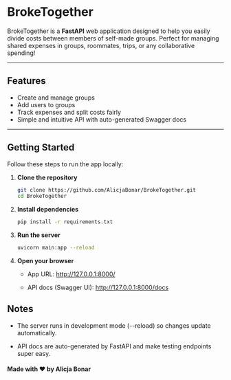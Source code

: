# BrokeTogether 

BrokeTogether is a **FastAPI** web application designed to help you easily divide costs between members of self-made groups. Perfect for managing shared expenses in groups, roommates, trips, or any collaborative spending!

---

## Features

- Create and manage groups  
- Add users to groups  
- Track expenses and split costs fairly  
- Simple and intuitive API with auto-generated Swagger docs  

---

## Getting Started

Follow these steps to run the app locally:

1. **Clone the repository**

   ```bash
   git clone https://github.com/AlicjaBonar/BrokeTogether.git
   cd BrokeTogether

2. **Install dependencies**
    ```bash
    pip install -r requirements.txt

3. **Run the server**
    ```bash
    uvicorn main:app --reload

4. **Open your browser**

    - App URL: http://127.0.0.1:8000/

    - API docs (Swagger UI): http://127.0.0.1:8000/docs

## Notes

- The server runs in development mode (--reload) so changes update automatically.

- API docs are auto-generated by FastAPI and make testing endpoints super easy.

#### Made with ❤️ by Alicja Bonar
